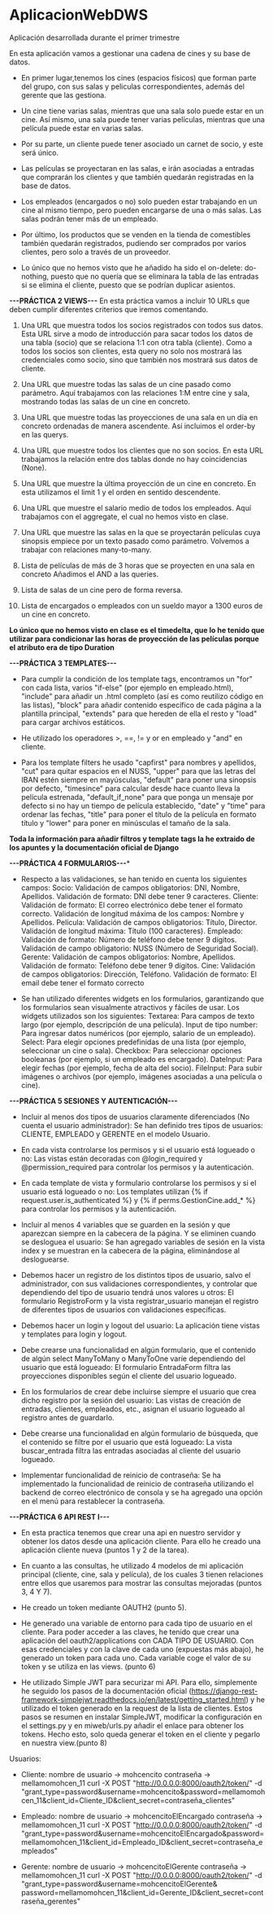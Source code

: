 # AplicacionWebDWS
Aplicación desarrollada durante el primer trimestre

En esta aplicación vamos a gestionar una cadena de cines y su base de datos.

- En primer lugar,tenemos los cines (espacios físicos) que forman parte del grupo, con sus salas y peliculas correspondientes, además del gerente que las gestiona.

- Un cine tiene varias salas, mientras que una sala solo puede estar en un cine. Así mismo, una sala puede tener varias películas, mientras que una película puede estar en varias salas. 

- Por su parte, un cliente puede tener asociado un carnet de socio, y este será único.
  
- Las películas se proyectaran en las salas, e irán asociadas a entradas que comprarán los clientes y que también quedarán registradas en la base de datos.

- Los empleados (encargados o no) solo pueden estar trabajando en un cine al mismo tiempo, pero pueden encargarse de una o más salas. Las salas podrán tener más de un empleado.

- Por último, los productos que se venden en la tienda de comestibles también quedarán registrados, pudiendo ser comprados por varios clientes, pero solo a través de un proveedor.

* Lo único que no hemos visto que he añadido ha sido el on-delete: do-nothing, puesto que no quería que se eliminara la tabla de las entradas si se elimina el cliente, puesto que se podrían duplicar asientos.


**---PRÁCTICA 2 VIEWS---**
En esta práctica vamos a incluir 10 URLs que deben cumplir diferentes criterios que iremos comentando.

1. Una URL que muestra todos los socios registrados con todos sus datos.
   Esta URL sirve a modo de introducción para sacar todos los datos de una tabla (socio) que se relaciona 1:1 con otra tabla (cliente). Como a todos los socios son clientes, esta query no solo nos mostrará las credenciales como socio, sino que también nos mostrará sus datos de cliente.
   

2. Una  URL que muestre todas las salas de un cine pasado como parámetro.
   Aquí trabajamos con las relaciones 1:M entre cine y sala, mostrando todas las salas de un cine en concreto.


3. Una URL que muestre todas las proyecciones de una sala en un día en concreto ordenadas de manera ascendente.
   Así incluimos el order-by en las querys.


4. Una URL que muestre todos los clientes que no son socios.
   En esta URL trabajamos la relación entre dos tablas donde no hay coincidencias (None).

5. Una URL que muestre la última proyección de un cine en concreto.
   En esta utilizamos el limit 1 y el orden en sentido descendente.

6. Una URL que muestre el salario medio de todos los empleados.
   Aquí trabajamos con el aggregate, el cual no hemos visto en clase.

7. Una URL que muestre las salas en la que se proyectarán películas cuya sinopsis empiece por un texto pasado como parámetro.
   Volvemos a trabajar con relaciones many-to-many.

8. Lista de películas de más de 3 horas que se proyecten en una sala en concreto
  Añadimos el AND a las queries.

9. Lista de salas de un cine pero de forma reversa.

10. Lista de encargados o empleados con un sueldo mayor a 1300 euros de un cine en concreto.

**Lo único que no hemos visto en clase es el timedelta, que lo he tenido que utilizar para condicionar las horas de proyección de las películas porque el atributo era de tipo Duration**


**---PRÁCTICA 3 TEMPLATES---**

- Para cumplir la condición de los template tags, encontramos un "for" con cada lista, varios "if-else" (por ejemplo en empleado.html), "include" para añadir un .html completo (así es como reutilizo código en las listas), "block" para añadir contenido específico de cada página a la plantilla principal, "extends" para que hereden de ella el resto y "load" para cargar archivos estáticos.

- He utilizado los operadores >, ==, != y or en empleado y "and" en cliente.

- Para los template filters he usado "capfirst" para nombres y apellidos, "cut" para quitar espacios en el NUSS, "upper" para que las letras del IBAN estén siempre en mayúsculas, "default" para poner una sinopsis por defecto, "timesince" para calcular desde hace cuanto lleva la película estrenada, "default_if_none" para que ponga un mensaje por defecto si no hay un tiempo de película establecido, "date" y "time" para ordenar las fechas, "title" para poner el título de la película en formato título y "lower" para poner en minúsculas el tamaño de la sala.

**Toda la información para añadir filtros y template tags la he extraido de los apuntes y la documentación oficial de Django**

**---PRÁCTICA 4 FORMULARIOS---***
- Respecto a las validaciones, se han tenido en cuenta los siguientes campos:
  Socio:
    Validación de campos obligatorios: DNI, Nombre, Apellidos.
    Validación de formato: DNI debe tener 9 caracteres.
Cliente:
  Validación de formato: El correo electrónico debe tener el formato correcto.
  Validación de longitud máxima de los campos: Nombre y Apellidos.
Película:
  Validación de campos obligatorios: Título, Director.
  Validación de longitud máxima: Título (100 caracteres).
Empleado:
  Validación de formato: Número de teléfono debe tener 9 dígitos.
  Validación de campo obligatorio: NUSS (Número de Seguridad Social).
Gerente:
  Validación de campos obligatorios: Nombre, Apellidos.
  Validación de formato: Teléfono debe tener 9 dígitos.
Cine:
  Validación de campos obligatorios: Dirección, Teléfono.
  Validación de formato: El email debe tener el formato correcto

- Se han utilizado diferentes widgets en los formularios, garantizando que los formularios sean visualmente atractivos y fáciles de usar. Los widgets utilizados son los siguientes:
Textarea: Para campos de texto largo (por ejemplo, descripción de una película).
Input de tipo number: Para ingresar datos numéricos (por ejemplo, salario de un empleado).
Select: Para elegir opciones predefinidas de una lista (por ejemplo, seleccionar un cine o sala).
Checkbox: Para seleccionar opciones booleanas (por ejemplo, si un empleado es encargado).
DateInput: Para elegir fechas (por ejemplo, fecha de alta del socio).
FileInput: Para subir imágenes o archivos (por ejemplo, imágenes asociadas a una película o cine).


**---PRÁCTICA 5 SESIONES Y AUTENTICACIÓN---**
- Incluir al menos dos tipos de usuarios claramente diferenciados (No cuenta el usuario administrador):
Se han definido tres tipos de usuarios: CLIENTE, EMPLEADO y GERENTE en el modelo Usuario.

- En cada vista controlarse los permisos y si el usuario está logueado o no:
Las vistas están decoradas con @login_required y @permission_required para controlar los permisos y la autenticación.

- En cada template de vista y formulario controlarse los permisos y si el usuario está logueado o no:
Los templates utilizan {% if request.user.is_authenticated %} y {% if perms.GestionCine.add_* %} para controlar los permisos y la autenticación.

- Incluir al menos 4 variables que se guarden en la sesión y que aparezcan siempre en la cabecera de la página. Y se eliminen cuando se desloguea el usuario:
Se han agregado variables de sesión en la vista index y se muestran en la cabecera de la página, eliminándose al desloguearse.

- Debemos hacer un registro de los distintos tipos de usuario, salvo el administrador, con sus validaciones correspondientes, y controlar que dependiendo del tipo de usuario tendrá unos valores u otros:
El formulario RegistroForm y la vista registrar_usuario manejan el registro de diferentes tipos de usuarios con validaciones específicas.

- Debemos hacer un login y logout del usuario:
La aplicación tiene vistas y templates para login y logout.

- Debe crearse una funcionalidad en algún formulario, que el contenido de algún select ManyToMany o ManyToOne varíe dependiendo del usuario que está logueado:
El formulario EntradaForm filtra las proyecciones disponibles según el cliente del usuario logueado.

- En los formularios de crear debe incluirse siempre el usuario que crea dicho registro por la sesión del usuario:
Las vistas de creación de entradas, clientes, empleados, etc., asignan el usuario logueado al registro antes de guardarlo.

- Debe crearse una funcionalidad en algún formulario de búsqueda, que el contenido se filtre por el usuario que está logueado:
La vista buscar_entrada filtra las entradas asociadas al cliente del usuario logueado.

- Implementar funcionalidad de reinicio de contraseña:
Se ha implementado la funcionalidad de reinicio de contraseña utilizando el backend de correo electrónico de consola y se ha agregado una opción en el menú para restablecer la contraseña.

**---PRÁCTICA 6 API REST I---**
- En esta practica tenemos que crear una api en nuestro servidor y obtener los datos desde una aplicación cliente. Para ello he creado una aplicación cliente nueva (puntos 1 y 2 de la tarea).

- En cuanto a las consultas, he utilizado 4 modelos de mi aplicación principal (cliente, cine, sala y película), de los cuales 3 tienen relaciones entre ellos que usaremos para mostrar las consultas mejoradas (puntos 3, 4 Y 7).

- He creado un token mediante OAUTH2 (punto 5).

- He generado una variable de entorno para cada tipo de usuario en el cliente. Para poder acceder a las claves, he tenido que crear una aplicación del oauth2/applications con CADA TIPO DE USUARIO. Con esas credenciales y con la clave de cada uno (expuestas más abajo), he generado un token para cada uno. Cada variable coge el valor de su token y se utiliza en las views. (punto 6)

- He utilizado Simple JWT para securizar mi API. Para ello, simplemente he seguido los pasos de la documentación oficial (https://django-rest-framework-simplejwt.readthedocs.io/en/latest/getting_started.html) y he utilizado el token generado en la request de la lista de clientes. Estos pasos se resumen en instalar SimpleJWT, modificar la configuración en el settings.py y en miweb/urls.py añadir el enlace para obtener los tokens. 
Hecho esto, solo queda generar el token en el cliente y pegarlo en nuestra view.(punto 8)

Usuarios:
  - Cliente: nombre de usuario -> mohcencito    contraseña -> mellamomohcen_11
      curl -X POST "http://0.0.0.0:8000/oauth2/token/" -d "grant_type=password&username=mohcencito&password=mellamomohcen_11&client_id=Cliente_ID&client_secret=contraseña_clientes"

  - Empleado: nombre de usuario -> mohcencitoElEncargado    contraseña -> mellamomohcen_11
      curl -X POST "http://0.0.0.0:8000/oauth2/token/" -d "grant_type=password&username=mohcencitoElEncargado&password=mellamomohcen_11&client_id=Empleado_ID&client_secret=contraseña_empleados"

  - Gerente: nombre de usuario -> mohcencitoElGerente    contraseña -> mellamomohcen_11 
      curl -X POST "http://0.0.0.0:8000/oauth2/token/" -d "grant_type=password&username=mohcencitoElGerente&
      password=mellamomohcen_11&client_id=Gerente_ID&client_secret=contraseña_gerentes"
